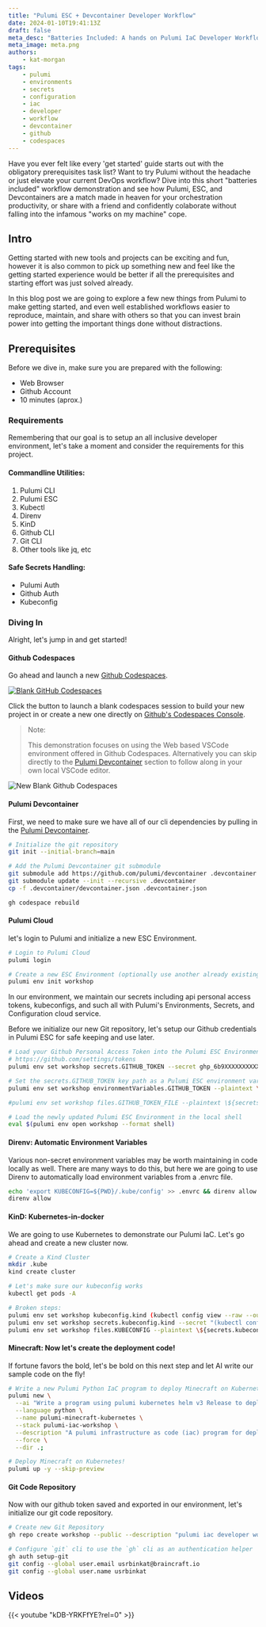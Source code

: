 ```yaml
---
title: "Pulumi ESC + Devcontainer Developer Workflow"
date: 2024-01-10T19:41:13Z
draft: false
meta_desc: "Batteries Included: A hands on Pulumi IaC Developer Workflow experience."
meta_image: meta.png
authors:
    - kat-morgan
tags:
    - pulumi
    - environments
    - secrets
    - configuration
    - iac
    - developer
    - workflow
    - devcontainer
    - github
    - codespaces
---
```


Have you ever felt like every 'get started' guide starts out with the obligatory prerequisites task list? Want to try Pulumi without the headache or just elevate your current DevOps workflow? Dive into this short "batteries included" workflow demonstration and see how Pulumi, ESC, and Devcontainers are a match made in heaven for your orchestration productivity, or share with a friend and confidently colaborate without falling into the infamous "works on my machine" cope.

<!--more-->

## Intro

Getting started with new tools and projects can be exciting and fun, however it is also common to pick up something new and feel like the getting started experience would be better if all the prerequisites and starting effort was just solved already.

In this blog post we are going to explore a few new things from Pulumi to make getting started, and even well established workflows easier to reproduce, maintain, and share with others so that you can invest brain power into getting the important things done without distractions.

## Prerequisites

Before we dive in, make sure you are prepared with the following:

- Web Browser
- Github Account
- 10 minutes (aprox.)

### Requirements

Remembering that our goal is to setup an all inclusive developer environment, let's take a moment and consider the requirements for this project.

#### Commandline Utilities:

1. Pulumi CLI
2. Pulumi ESC
3. Kubectl
4. Direnv
5. KinD
6. Github CLI
7. Git CLI
8. Other tools like jq, etc

#### Safe Secrets Handling:

- Pulumi Auth
- Github Auth
- Kubeconfig

### Diving In

Alright, let's jump in and get started!

#### Github Codespaces

Go ahead and launch a new [Github Codespaces].

[![Blank GitHub Codespaces](https://github.com/codespaces/badge.svg)](https://codespaces.new/github/codespaces-blank)

Click the button to launch a blank codespaces session to build your new project in or create a new one directly on [Github's Codespaces Console].

> Note:
>
> This demonstration focuses on using the Web based VSCode environment offered in Github Codespaces.
> Alternatively you can skip directly to the [Pulumi Devcontainer](#pulumi-devcontainer) section to follow along in your own local VSCode editor.

![New Blank Github Codespaces](image-vscode-codespaces-blank.png)

#### Pulumi Devcontainer

First, we need to make sure we have all of our cli dependencies by pulling in the [Pulumi Devcontainer].

```bash
# Initialize the git repository
git init --initial-branch=main

# Add the Pulumi Devcontainer git submodule
git submodule add https://github.com/pulumi/devcontainer .devcontainer
git submodule update --init --recursive .devcontainer
cp -f .devcontainer/devcontainer.json .devcontainer.json

gh codespace rebuild
```

#### Pulumi Cloud

let's login to Pulumi and initialize a new ESC Environment.

```bash
# Login to Pulumi Cloud
pulumi login

# Create a new ESC Environment (optionally use another already existing environment)
pulumi env init workshop
```

In our environment, we maintain our secrets including api personal access tokens, kubeconfigs, and such all with Pulumi's Environments, Secrets, and Configuration cloud service.

Before we initialize our new Git repository, let's setup our Github credentials in Pulumi ESC for safe keeping and use later.

```bash
# Load your Github Personal Access Token into the Pulumi ESC Environment for safe keeping to use later.
# https://github.com/settings/tokens
pulumi env set workshop secrets.GITHUB_TOKEN --secret ghp_6b9XXXXXXXXXXXXXXXXXXXXXXXXflAj

# Set the secrets.GITHUB_TOKEN key path as a Pulumi ESC environment variable.
pulumi env set workshop environmentVariables.GITHUB_TOKEN --plaintext \${secrets.GITHUB_TOKEN}

#pulumi env set workshop files.GITHUB_TOKEN_FILE --plaintext \${secrets.GITHUB_TOKEN}

# Load the newly updated Pulumi ESC Environment in the local shell
eval $(pulumi env open workshop --format shell)
```

#### Direnv: Automatic Environment Variables

Various non-secret environment variables may be worth maintaining in code locally as well. There are many ways to do this, but here we are going to use Direnv to automatically load environment variables from a .envrc file.

```bash
echo 'export KUBECONFIG=${PWD}/.kube/config' >> .envrc && direnv allow
direnv allow
```

#### KinD: Kubernetes-in-docker

We are going to use Kubernetes to demonstrate our Pulumi IaC. Let's go ahead and create a new cluster now.

```bash
# Create a Kind Cluster
mkdir .kube
kind create cluster

# Let's make sure our kubeconfig works
kubectl get pods -A

# Broken steps:
pulumi env set workshop kubeconfig.kind (kubectl config view --raw --output json | jq . -c)
pulumi env set workshop secrets.kubeconfig.kind --secret "(kubectl config view --raw --output json | jq . -c)"
pulumi env set workshop files.KUBECONFIG --plaintext \${secrets.kubeconfig.kind}
```

#### Minecraft: Now let's create the deployment code!

If fortune favors the bold, let's be bold on this next step and let AI write our sample code on the fly!

```bash
# Write a new Pulumi Python IaC program to deploy Minecraft on Kubernetes
pulumi new \
  --ai "Write a program using pulumi kubernetes helm v3 Release to deploy the itzg/minecraft-server helm chart on Kubernetes." \
  --language python \
  --name pulumi-minecraft-kubernetes \
  --stack pulumi-iac-workshop \
  --description "A pulumi infrastructure as code (iac) program for deploying and serving minecraft on kubernetes" \
  --force \
  --dir .;

# Deploy Minecraft on Kubernetes!
pulumi up -y --skip-preview
```

#### Git Code Repository

Now with our github token saved and exported in our environment, let's initialize our git code repository.

```bash
# Create new Git Repository
gh repo create workshop --public --description "pulumi iac developer workflow workshop" --gitignore Python --license apache-2.0 --source .

# Configure `git` cli to use the `gh` cli as an authentication helper
gh auth setup-git
git config --global user.email usrbinkat@braincraft.io
git config --global user.name usrbinkat
```

## Videos

{{< youtube "kDB-YRKFfYE?rel=0" >}}

[Github Codespaces]:https://github.com/features/codespaces
[Github's Codespaces Console]:https://github.com/codespaces
[Pulumi Devcontainer]:https://github.com/pulumi/devcontainer
